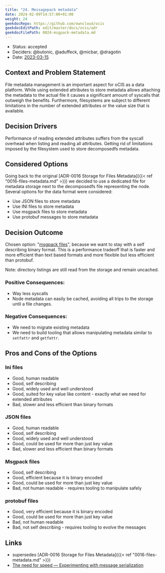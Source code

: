 ```yaml
---
title: "24. Messagepack metadata"
date: 2024-02-09T14:57:00+01:00
weight: 24
geekdocRepo: https://github.com/owncloud/ocis
geekdocEditPath: edit/master/docs/ocis/adr
geekdocFilePath: 0024-msgpack-metadata.md
---
```



* Status: accepted
* Deciders: @butonic, @aduffeck, @micbar, @dragotin
* Date: [2023-03-15](https://github.com/cs3org/reva/pull/3711/commits/204253eee9dbb8e7fa93a01f3f94a2d28ce40a06)

## Context and Problem Statement

File metadata management is an important aspect for oCIS as a data platform. While using extended attributes to store metadata allows attaching the metadata to the actual file it causes a significant amount of syscalls that outweigh the benefits. Furthermore, filesystems are subject to different limitations in the number of extended attributes or the value size that is available.

## Decision Drivers <!-- optional -->

Performance of reading extended attributes suffers from the syscall overhead when listing and reading all attributes. Getting rid of limitations imposed by the filesystem used to store decomposedfs metadata. 

## Considered Options

Going back to the original [ADR-0016 Storage for Files Metadata]({{< ref "0016-files-metadata.md" >}}) we decided to use a dedicated file for metadata storage next to the decomposedfs file representing the node. Several options for the data format were considered:

* Use JSON files to store metadata
* Use INI files to store metadata
* Use msgpack files to store metadata
* Use protobuf messages to store metadata

## Decision Outcome

Chosen option: "[msgpack files](#msgpack-files)", because we want to stay with a self describing binary format. This is a performance tradeoff that is faster and more efficient than text based formats and more flexible but less efficient than protobuf.

Note: directory listings are still read from the storage and remain uncached.

### Positive Consequences:

* Way less syscalls
* Node metadata can easily be cached, avoiding all trips to the storage until a file changes.

### Negative Consequences:

* We need to migrate existing metadata
* We need to build tooling that allows manipulating metadata similar to `setfattr` and `getfattr`.

## Pros and Cons of the Options <!-- optional -->

### Ini files

* Good, human readable
* Good, self describing
* Good, widely used and well understood
* Good, suited for key value like content - exactly what we need for extended attributes
* Bad, slower and less efficient than binary formats

### JSON files

* Good, human readable
* Good, self describing
* Good, widely used and well understood
* Good, could be used for more than just key value
* Bad, slower and less efficient than binary formats

### Msgpack files

* Good, self describing
* Good, efficient because it is binary encoded
* Good, could be used for more than just key value
* Bad, not human readable - requires tooling to manipulate safely

### protobuf files

* Good, very efficient because it is binary encoded
* Good, could be used for more than just key value
* Bad, not human readable
* Bad, not self describing - requires tooling to evolve the messages

## Links <!-- optional -->

* supersedes [ADR-0016 Storage for Files Metadata]({{< ref "0016-files-metadata.md" >}})
* [The need for speed — Experimenting with message serialization](https://medium.com/@hugovs/the-need-for-speed-experimenting-with-message-serialization-93d7562b16e4)